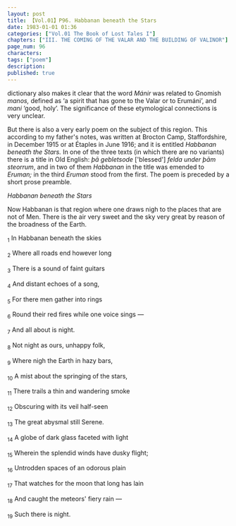 ```yaml
---
layout: post
title: 【Vol.01】P96. Habbanan beneath the Stars
date: 1983-01-01 01:36
categories: ["Vol.01 The Book of Lost Tales I"]
chapters: ["III. THE COMING OF THE VALAR AND THE BUILDING OF VALINOR"]
page_num: 96
characters: 
tags: ["poem"]
description: 
published: true
---
```


<p style="text-indent: 0;">
dictionary also makes it clear that the word <I>Mánir</I> was related to Gnomish <I>manos,</I> defined as ‘a spirit that has gone to the Valar or to Erumáni’, and <I>mani</I> ‘good, holy’. The significance of these etymological connections is very unclear.
</p>

But there is also a very early poem on the subject of this region. This according to my father's notes, was written at Brocton Camp, Staffordshire, in December 1915 or at Étaples in June 1916; and it is entitled <I>Habbanan beneath the Stars.</I> In one of the three texts (in which there are no variants) there is a title in Old English: <I>þā gebletsode</I> ['blessed'] <I>felda under þām steorrum</I>, and in two of them <I>Habbanan</I> in the title was emended to <I>Eruman;</I> in the third <I>Eruman</I> stood from the first. The poem is preceded by a short prose preamble.

<I>Habbanan beneath the Stars</I>

Now Habbanan is that region where one draws nigh to the places that are not of Men. There is the air very sweet and the sky very great by reason of the broadness of the Earth.

<SUB>1</SUB> In Habbanan beneath the skies

<SUB>2</SUB> Where all roads end however long

<SUB>3</SUB> There is a sound of faint guitars

<SUB>4</SUB> And distant echoes of a song,

<SUB>5</SUB> For there men gather into rings

<SUB>6</SUB> Round their red fires while one voice sings —

<SUB>7</SUB> And all about is night.

<SUB>8</SUB> Not night as ours, unhappy folk,

<SUB>9</SUB> Where nigh the Earth in hazy bars,

<SUB>10</SUB> A mist about the springing of the stars,

<SUB>11</SUB> There trails a thin and wandering smoke

<SUB>12</SUB> Obscuring with its veil half-seen

<SUB>13</SUB> The great abysmal still Serene.

<SUB>14</SUB> A globe of dark glass faceted with light

<SUB>15</SUB> Wherein the splendid winds have dusky flight;

<SUB>16</SUB> Untrodden spaces of an odorous plain

<SUB>17</SUB> That watches for the moon that long has lain

<SUB>18</SUB> And caught the meteors' fiery rain —

<SUB>19</SUB> Such there is night.

